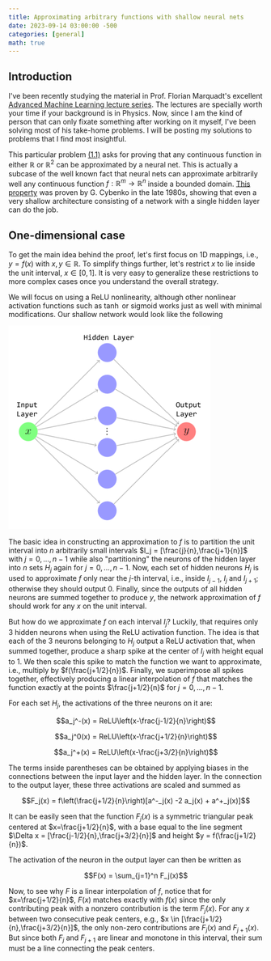 ```yaml
---
title: Approximating arbitrary functions with shallow neural nets
date: 2023-09-14 03:00:00 -500
categories: [general]
math: true
---
```


## Introduction
I've been recently studying the material in Prof. Florian Marquadt's excellent [Advanced Machine Learning lecture series](https://pad.gwdg.de/s/2021_AdvancedMachineLearningForScience). The lectures are specially worth your time if your background is in Physics. Now, since I am the kind of person that can only fixate something after working on it myself, I've been solving most of his take-home problems. I will be posting my solutions to problems that I find most insightful. 

This particular problem [(1.1)](https://pad.gwdg.de/s/FUUwJ6c21#Problem-1-Expressivity-of-shallow-Neural-Networks) asks for proving that any continuous function in either $\mathbb{R}$ or $\mathbb{R}^2$ can be approximated by a neural net. This is actually a subcase of the well known fact that neural nets can approximate arbitrarily well any continuous function $f: \mathbb{R}^m \rightarrow \mathbb{R}^n$ inside a bounded domain. [This property](https://link.springer.com/article/10.1007/BF02551274) was proven by G. Cybenko in the late 1980s, showing that even a very shallow architecture consisting of a network with a single hidden layer can do the job.

## One-dimensional case
To get the main idea behind the proof, let's first focus on 1D mappings, i.e., $y = f(x)$ with $x, y \in \mathbb{R}$. To simplify things further, let's restrict $x$ to lie inside the unit interval, $x \in [0,1]$. It is very easy to generalize these restrictions to more complex cases once you understand the overall strategy.

We will focus on using a ReLU nonlinearity, although other nonlinear activation functions such as $\tanh$ or sigmoid works just as well with minimal modifications. Our shallow network would look like the following

![net](/assets/shallownet3.png)

The basic idea in constructing an approximation to $f$ is to partition the unit interval into $n$ arbitrarily small intervals $I_j = [\frac{j}{n},\frac{j+1}{n}]$ with $j=0,...,n-1$ while also "partitioning" the neurons of the hidden layer into $n$ sets $H_j$ again for $j=0,...,n-1$. Now, each set of hidden neurons $H_j$ is used to approximate $f$ only near the $j$-th interval, i.e., inside $I_{j-1}$, $I_j$ and $I_{j+1}$; otherwise they should output $0$. Finally, since the outputs of all hidden neurons are summed together to produce $y$, the network approximation of $f$ should work for any $x$ on the unit interval.

But how do we approximate $f$ on each interval $I_j$? Luckily, that requires only 3 hidden neurons when using the ReLU activation function. The idea is that each of the 3 neurons belonging to $H_j$ output a ReLU activation that, when summed together, produce a sharp spike at the center of $I_j$ with height equal to 1. We then scale this spike to match the function we want to approximate, i.e., multiply by $f(\frac{j+1/2}{n})$. Finally, we superimpose all spikes together, effectively producing a linear interpolation of $f$ that matches the function exactly at the points 
$\frac{j+1/2}{n}$ for $j=0,...,n-1$.

For each set $H_j$, the activations of the three neurons on it are:

$$a_j^-(x) = ReLU\left(x-\frac{j-1/2}{n}\right)$$

$$a_j^0(x) = ReLU\left(x-\frac{j+1/2}{n}\right)$$

$$a_j^+(x) = ReLU\left(x-\frac{j+3/2}{n}\right)$$

The terms inside parentheses can be obtained by applying biases in the connections between the input layer and the hidden layer. In the connection to the output layer, these three activations are scaled and summed as

$$F_j(x) = f\left(\frac{j+1/2}{n}\right)[a^-_j(x) -2 a_j(x) + a^+_j(x)]$$

It can be easily seen that the function $F_j(x)$ is a symmetric triangular peak centered at $x=\frac{j+1/2}{n}$, with a base equal to the line segment $\Delta x = [\frac{j-1/2}{n},\frac{j+3/2}{n}]$ and height $y = f(\frac{j+1/2}{n})$. 

The  activation of the neuron in the output layer can then be written as 

$$F(x) = \sum_{j=1}^n F_j(x)$$

Now, to see why $F$ is a linear interpolation of $f$, notice that for $x=\frac{j+1/2}{n}$, $F(x)$ matches exactly with $f(x)$ since the only contributing peak with a nonzero contribution is the term $F_j(x)$. For any $x$ between two consecutive peak centers, e.g., $x \in [\frac{j+1/2}{n},\frac{j+3/2}{n}]$, the only non-zero contributions are $F_j(x)$ and $F_{j+1}(x)$. But since both $F_j$ and $F_{j+1}$ are linear and monotone in this interval, their sum must be a line connecting the peak centers.




